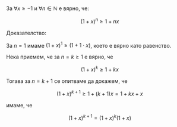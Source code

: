 За $\forall x \ge -1$ и $\forall n \in \mathbb{N}$ е вярно, че:

$$(1+x)^n \ge 1+ nx$$

Доказателство:

За $n = 1$ имаме $(1+x)^1 \ge (1+1\cdot x)$, което е вярно като равенство.

Нека приемем, че за $n = k \ge 1$ е вярно, че 

$$(1+x)^k\ge 1+ kx$$

Тогава за $n = k + 1$ се опитваме да докажем, че 

$$(1+x)^{k+1} \ge 1 + (k+1)x = 1 + kx + x$$


имаме, че

$$(1+x)^{k+1} = (1+x)^k(1+x)$$
